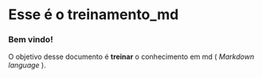 # Esse é o treinamento_md
### Bem vindo!

O objetivo desse documento é **treinar** o conhecimento em md ( _Markdown language_ ).
